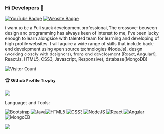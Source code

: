 ### Hi Developers 👋

[![YouTube Badge](https://img.shields.io/badge/YouTube-MiddleBenchAnimuthyam-red)](https://www.youtube.com/channel/UCITNjWymiPodQ7fzr6PT4lQ)
[![Website Badge](https://img.shields.io/badge/StackOverflow-hemanth-yellow)](https://stackoverflow.com/users/19616578/hemanth-kumar-ry)

I want to be a Full stack development professional,
The crossover between design and programming has always been of interest to me, I've been lucky enough to learn alongside with talented team for learning and developing of high profile websites. I will aquire a wide range of skills that include back-end development using open source technologies (NodeJs), design (working closely with designers), front-end development (React, Angular9, ReactJs, HTML5, CSS3, Javascript, Responsive), database(MongoDB)


![Visitor Count](https://profile-counter.glitch.me/Hemanthkumarreddy/count.svg)

<div>
  <h4>🏆 Github Profile Trophy</h4>
  <a href="https://github.com/ryo-ma/github-profile-trophy">
    <img src="https://github-profile-trophy.vercel.app/?username=Hemanth&column=7"/>
  </a>
</div>

Languages and Tools: 

<img alt="Bootstrap" src="https://img.shields.io/badge/bootstrap-%23563D7C.svg?style=flat-square&logo=bootstrap&logoColor=white"/> <img alt="Java" src="https://img.shields.io/badge/java-%23ED8B00.svg?style=flat-square&logo=java&logoColor=white"/><img alt="HTML5" src="https://img.shields.io/badge/html5-%23E34F26.svg?style=flat-square&logo=html5&logoColor=white"/> <img alt="CSS3" src="https://img.shields.io/badge/css3-%231572B6.svg?style=flat-square&logo=css3&logoColor=white"/> <img alt="NodeJS" src="https://img.shields.io/badge/node.js-%2343853D.svg?style=flat-square&logo=node-dot-js&logoColor=white"/> <img alt="React" src="https://img.shields.io/badge/react-%2320232a.svg?style=flat-square&logo=react&logoColor=%2361DAFB"/> <img alt="Angular" src="https://img.shields.io/badge/angular-%23DD0031.svg?flat-square&logo=angular&logoColor=white"/><img alt="MongoDB" src ="https://img.shields.io/badge/MongoDB-%234ea94b.svg?style=flat-square&logo=mongodb&logoColor=white"/>

![](https://activity-graph.herokuapp.com/graph?username=Hemanth&theme=react-dark&area=true)
<!--
**Hemanthkumarreddy** is a ✨ _special_ ✨ repository because its `README.md` (this file) appears on your GitHub profile.

Here are some ideas to get you started:

- 🔭 I’m currently working on Full stack
- 🌱 I’m currently learning Full stack development 
- 👯 I’m looking to collaborate on web development 
- 🤔 I’m looking for help with Back end development 
- 📫 How to reach me:hkryb1@gmail.com


-->
